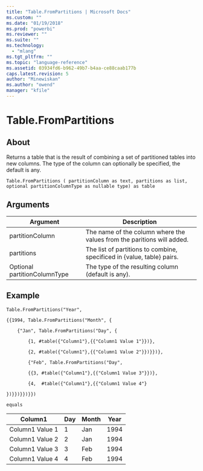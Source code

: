 ```yaml
---
title: "Table.FromPartitions | Microsoft Docs"
ms.custom: ""
ms.date: "01/19/2018"
ms.prod: "powerbi"
ms.reviewer: ""
ms.suite: ""
ms.technology: 
  - "mlang"
ms.tgt_pltfrm: ""
ms.topic: "language-reference"
ms.assetid: 03934fd6-b962-49b7-b4aa-ce88caab177b
caps.latest.revision: 5
author: "Minewiskan"
ms.author: "owend"
manager: "kfile"
---
```

# Table.FromPartitions

  
## About  
Returns a table that is the result of combining a set of partitioned tables into new columns. The type of the column can optionally be specified, the default is any.  
  
```  
Table.FromPartitions ( partitionColumn as text, partitions as list, optional partitionColumnType as nullable type) as table  
```  
  
## Arguments  
  
|Argument|Description|  
|------------|---------------|  
|partitionColumn|The name of the column where the values from the paritions will added.|  
|partitions|The list of partitions to combine, specificed in  {value, table} pairs.|  
|Optional partitionColumnType|The type of the resulting column (default is any).|  
  
## Example  
  
```  
Table.FromPartitions("Year",  
  
{{1994, Table.FromPartitions("Month", {  
  
    {"Jan", Table.FromPartitions("Day", {  
  
        {1, #table({"Column1"},{{"Column1 Value 1"}})},  
  
        {2, #table({"Column1"},{{"Column1 Value 2"}})}})},  
  
        {"Feb", Table.FromPartitions("Day",  
  
        {{3, #table({"Column1"},{{"Column1 Value 3"}})},  
  
        {4,  #table({"Column1"},{{"Column1 Value 4"}  
  
})}})}})}})  
  
equals  
```  
  
|Column1|Day|Month|Year|  
|-----------|-------|---------|--------|  
|Column1 Value 1|1|Jan|1994|  
|Column1 Value 2|2|Jan|1994|  
|Column1 Value 3|3|Feb|1994|  
|Column1 Value 4|4|Feb|1994|  
  
